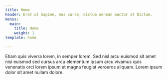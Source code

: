 ```yaml
---
title: Home
header: Erat ut Sapien, mus curae, dictum aenean auctor at Dictum.
menus:
  main:
    title: Home
    weight: 1
template: home

---
```

Etiam quis viverra lorem, in semper lorem. Sed nisl arcu euismod sit amet nisi euismod sed cursus arcu elementum ipsum arcu vivamus quis venenatis orci lorem ipsum et magna feugiat veroeros aliquam. Lorem ipsum dolor sit amet nullam dolore.